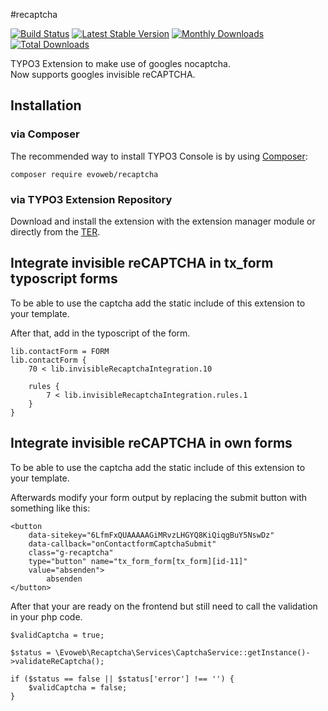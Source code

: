 #recaptcha

[![Build Status](https://travis-ci.org/evoWeb/recaptcha.svg?branch=master)](https://travis-ci.org/evoWeb/recaptcha)
[![Latest Stable Version](https://poser.pugx.org/evoweb/recaptcha/v/stable)](https://packagist.org/packages/evoweb/recaptcha)
[![Monthly Downloads](https://poser.pugx.org/evoweb/recaptcha/d/monthly)](https://packagist.org/packages/evoweb/recaptcha)
[![Total Downloads](https://poser.pugx.org/evoweb/recaptcha/downloads)](https://packagist.org/packages/evoweb/recaptcha)

TYPO3 Extension to make use of googles nocaptcha.\
Now supports googles invisible reCAPTCHA.

## Installation

### via Composer

The recommended way to install TYPO3 Console is by using [Composer](https://getcomposer.org):

    composer require evoweb/recaptcha

### via TYPO3 Extension Repository

Download and install the extension with the extension manager module or directly from the
[TER](https://extensions.typo3.org/extension/recaptcha/).


## Integrate invisible reCAPTCHA in tx_form typoscript forms

To be able to use the captcha add the static include of this extension to your template.

After that, add in the typoscript of the form.

```
lib.contactForm = FORM
lib.contactForm {
	70 < lib.invisibleRecaptchaIntegration.10

	rules {
		7 < lib.invisibleRecaptchaIntegration.rules.1
	}
}
```

## Integrate invisible reCAPTCHA in own forms

To be able to use the captcha add the static include of this extension to your template.

Afterwards modify your form output by replacing the submit button with something like this:

```
<button 
	data-sitekey="6LfmFxQUAAAAAGiMRvzLHGYQ8KiQiqgBuY5NswDz"
	data-callback="onContactformCaptchaSubmit"
	class="g-recaptcha"
	type="button" name="tx_form_form[tx_form][id-11]"
	value="absenden">
		absenden
</button>
```

After that your are ready on the frontend but still need to call the validation in your php code.

```
$validCaptcha = true;

$status = \Evoweb\Recaptcha\Services\CaptchaService::getInstance()->validateReCaptcha();

if ($status == false || $status['error'] !== '') {
	$validCaptcha = false;
}
```
